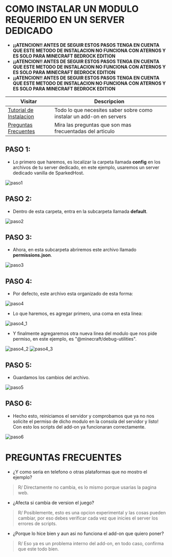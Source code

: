 # COMO INSTALAR UN MODULO REQUERIDO EN UN SERVER DEDICADO

- **__¡¡ATENCION!! ANTES DE SEGUIR ESTOS PASOS TENGA EN CUENTA QUE ESTE METODO DE INSTALACION NO FUNCIONA CON ATERNOS Y ES SOLO PARA MINECRAFT BEDROCK EDITION__**
- **__¡¡ATENCION!! ANTES DE SEGUIR ESTOS PASOS TENGA EN CUENTA QUE ESTE METODO DE INSTALACION NO FUNCIONA CON ATERNOS Y ES SOLO PARA MINECRAFT BEDROCK EDITION__**
- **__¡¡ATENCION!! ANTES DE SEGUIR ESTOS PASOS TENGA EN CUENTA QUE ESTE METODO DE INSTALACION NO FUNCIONA CON ATERNOS Y ES SOLO PARA MINECRAFT BEDROCK EDITION__**

| Visitar                       | Descripcion |
| -------------------------- | ------------ |
| [Tutorial de Instalacion](https://github.com/HaJuegos/The-Games-Store/blob/main/Betas/Como%20dar%20permiso%20a%%20modulo%20en%20servers/README.md#paso-1) | Todo lo que necesites saber sobre como instalar un add-on en servers   |
| [Preguntas Frecuentes](https://github.com/HaJuegos/The-Games-Store/blob/main/Betas/Como%20dar%20permiso%20a%20un%20modulo%20en%20servers/README.md#preguntas-frecuentes)   | Mira las preguntas que son mas frecuentadas del articulo     |

## PASO 1:
- Lo primero que haremos, es localizar la carpeta llamada **config** en los archivos de tu server dedicado, en este ejemplo, usaremos un server dedicado vanilla de SparkedHost.

![paso1]()


## PASO 2:
- Dentro de esta carpeta, entra en la subcarpeta llamada **default**.

![paso2]()


## PASO 3:
- Ahora, en esta subcarpeta abriremos este archivo llamado **permissions.json**.

![paso3]()


## PASO 4:
- Por defecto, este archivo esta organizado de esta forma:

![paso4]()


- Lo que haremos, es agregar primero, una coma en esta linea:

![paso4_1]()


- Y finalmente agregaremos otra nueva linea del modulo que nos pide permiso, en este ejemplo, es "@minecraft/debug-utilities".

![paso4_2]() ![paso4_3]()


## PASO 5:
- Guardamos los cambios del archivo.

![paso5]()


## PASO 6:
- Hecho esto, reiniciamos el servidor y comprobamos que ya no nos solicite el permiso de dicho modulo en la consola del servidor y listo! Con esto los scripts del add-on ya funcionaran correctamente.

![paso6]()



# PREGUNTAS FRECUENTES
- ¿Y como seria en telefono o otras plataformas que no mostro el ejemplo?
> R/ Directamente no cambia, es lo mismo porque usarias la pagina web.

- ¿Afecta si cambia de version el juego?
> R/ Posiblemente, esto es una opcion experimental y las cosas pueden cambiar, por eso debes verificar cada vez que inicies el server los errores de scripts.

- ¿Porque lo hice bien y aun asi no funciona el add-on que quiero poner?
> R/ Eso ya es un problema interno del add-on, en todo caso, confirma que este todo bien.